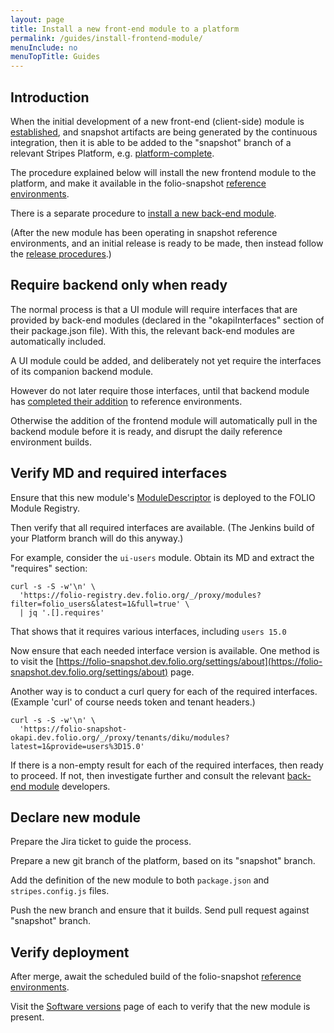 ```yaml
---
layout: page
title: Install a new front-end module to a platform
permalink: /guides/install-frontend-module/
menuInclude: no
menuTopTitle: Guides
---
```


## Introduction

When the initial development of a new front-end (client-side) module is [established](/guidelines/create-new-repo/), and snapshot artifacts are being generated by the continuous integration, then it is able to be added to the "snapshot" branch of a relevant Stripes Platform, e.g.
[platform-complete](https://github.com/folio-org/platform-complete/tree/snapshot).

The procedure explained below will install the new frontend module to the platform, and make it available in the folio-snapshot [reference environments](/guides/automation/#reference-environments).

There is a separate procedure to [install a new back-end module](/guides/install-backend-module/).

(After the new module has been operating in snapshot reference environments, and an initial release is ready to be made, then instead follow the [release procedures](/guidelines/release-procedures/#add-to-platforms).)

## Require backend only when ready

The normal process is that a UI module will require interfaces that are provided by back-end modules (declared in the "okapiInterfaces" section of their package.json file).
With this, the relevant back-end modules are automatically included.

A UI module could be added, and deliberately not yet require the interfaces of its companion backend module.

However do not later require those interfaces, until that backend module has [completed their addition](/guides/install-backend-module/) to reference environments.

Otherwise the addition of the frontend module will automatically pull in the backend module before it is ready, and disrupt the daily reference environment builds.

## Verify MD and required interfaces

Ensure that this new module's [ModuleDescriptor](/guides/module-descriptor/) is deployed to the FOLIO Module Registry.

Then verify that all required interfaces are available.
(The Jenkins build of your Platform branch will do this anyway.)

For example, consider the `ui-users` module.
Obtain its MD and extract the "requires" section:

```
curl -s -S -w'\n' \
  'https://folio-registry.dev.folio.org/_/proxy/modules?filter=folio_users&latest=1&full=true' \
  | jq '.[].requires'
```

That shows that it requires various interfaces, including `users 15.0`

Now ensure that each needed interface version is available.
One method is to visit the [https://folio-snapshot.dev.folio.org/settings/about](https://folio-snapshot.dev.folio.org/settings/about) page.

Another way is to conduct a curl query for each of the required interfaces.
(Example 'curl' of course needs token and tenant headers.)

```
curl -s -S -w'\n' \
  'https://folio-snapshot-okapi.dev.folio.org/_/proxy/tenants/diku/modules?latest=1&provide=users%3D15.0'
```

If there is a non-empty result for each of the required interfaces, then ready to proceed.
If not, then investigate further and consult the relevant [back-end module](/guides/install-backend-module/) developers.

## Declare new module

Prepare the Jira ticket to guide the process.

Prepare a new git branch of the platform, based on its "snapshot" branch.

Add the definition of the new module to both `package.json` and `stripes.config.js` files.

Push the new branch and ensure that it builds. Send pull request against "snapshot" branch.

## Verify deployment

After merge, await the scheduled build of the folio-snapshot [reference environments](/guides/automation/#reference-environments).

Visit the [Software versions](https://folio-snapshot.dev.folio.org/settings/about) page of each to verify that the new module is present.

<div class="folio-spacer-content"></div>

